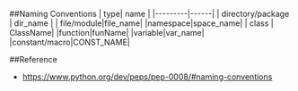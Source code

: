 

##Naming Conventions
| type|     name |
|---------|------|
|   directory/package  |  dir_name    | 
|  file/module|file_name|
|namespace|space_name|
| class | ClassName|
|function|funName|
|variable|var_name|
|constant/macro|CONST_NAME|

##Reference
* https://www.python.org/dev/peps/pep-0008/#naming-conventions
